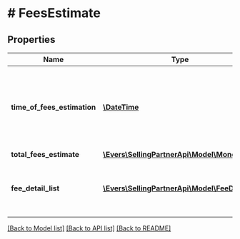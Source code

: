 # # FeesEstimate

## Properties

Name | Type | Description | Notes
------------ | ------------- | ------------- | -------------
**time_of_fees_estimation** | [**\DateTime**](\DateTime.md) | The time at which the fees were estimated. This defaults to the time the request is made. |
**total_fees_estimate** | [**\Evers\SellingPartnerApi\Model\MoneyType**](MoneyType.md) |  | [optional]
**fee_detail_list** | [**\Evers\SellingPartnerApi\Model\FeeDetail[]**](FeeDetail.md) | A list of other fees that contribute to a given fee. | [optional]

[[Back to Model list]](../../README.md#models) [[Back to API list]](../../README.md#endpoints) [[Back to README]](../../README.md)
